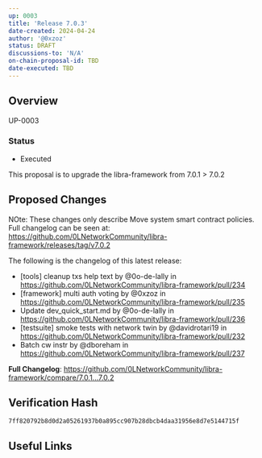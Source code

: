 ```yaml
---
up: 0003
title: 'Release 7.0.3'
date-created: 2024-04-24
author: '@0xzoz'
status: DRAFT
discussions-to: 'N/A'
on-chain-proposal-id: TBD
date-executed: TBD
---
```


<!-- Please view other proposals for an example on filling the above section. It is important the type is correct eg Number, String -->

## Overview

UP-0003


### Status

- Executed


This proposal is to upgrade the libra-framework from 7.0.1 > 7.0.2

## Proposed Changes
NOte: These changes only describe Move system smart contract policies. Full changelog can be seen at: https://github.com/0LNetworkCommunity/libra-framework/releases/tag/v7.0.2

The following is the changelog of this latest release:

* [tools] cleanup txs help text by @0o-de-lally in https://github.com/0LNetworkCommunity/libra-framework/pull/234
* [framework] multi auth voting by @0xzoz in https://github.com/0LNetworkCommunity/libra-framework/pull/235
* Update dev_quick_start.md by @0o-de-lally in https://github.com/0LNetworkCommunity/libra-framework/pull/236
* [testsuite] smoke tests with network twin by @davidrotari19 in https://github.com/0LNetworkCommunity/libra-framework/pull/232
* Batch cw instr by @dboreham in https://github.com/0LNetworkCommunity/libra-framework/pull/237


**Full Changelog**: https://github.com/0LNetworkCommunity/libra-framework/compare/7.0.1...7.0.2

## Verification Hash

`7ff820792b8d0d2a05261937b0a895cc907b28dbcb4daa31956e8d7e5144715f`

## Useful Links

